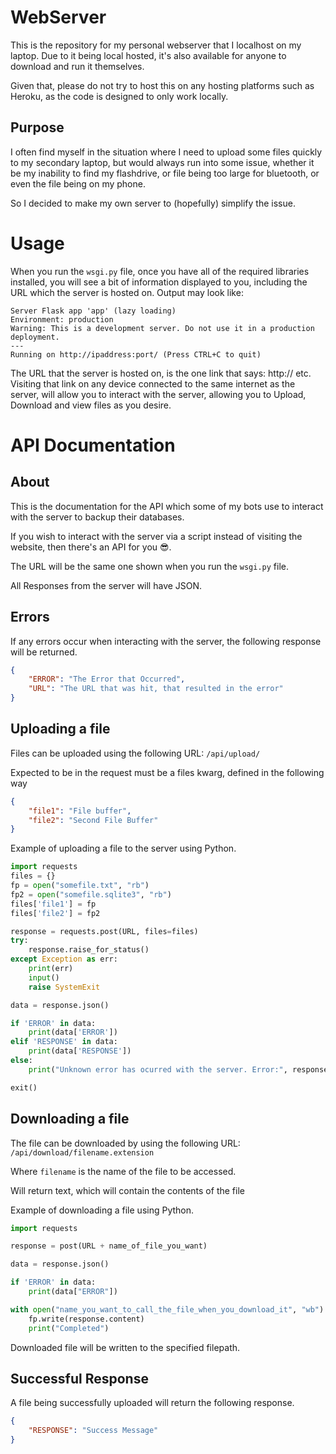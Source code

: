# WebServer

This is the repository for my personal webserver that I localhost on my laptop.
Due to it being local hosted, it's also available for anyone to download and run it themselves.

Given that, please do not try to host this on any hosting platforms such as Heroku, as the code is designed to only work locally.

## Purpose
I often find myself in the situation where I need to upload some files quickly to my secondary laptop, but would always run into some issue, whether it be my inability to find my flashdrive, or file being too large for bluetooth, or even the file being on my phone.

So I decided to make my own server to (hopefully) simplify the issue. 

# Usage
When you run the `wsgi.py` file, once you have all of the required libraries installed, you will see a bit of information displayed to you, including the URL which the server is hosted on. Output may look like:

```
Server Flask app 'app' (lazy loading)
Environment: production
Warning: This is a development server. Do not use it in a production deployment.
---
Running on http://ipaddress:port/ (Press CTRL+C to quit)
```

The URL that the server is hosted on, is the one link that says: http:// etc. Visiting that link on any device connected to the same internet as the server, will allow you to interact with the server, allowing you to Upload, Download and view files as you desire.


# API Documentation

## About
This is the documentation for the API which some of my bots use to interact with the server to backup their databases.

If you wish to interact with the server via a script instead of visiting the website, then there's an API for you 😎.

The URL will be the same one shown when you run the `wsgi.py` file.

All Responses from the server will have JSON.

## Errors
If any errors occur when interacting with the server, the following response will be returned.

```json
{
    "ERROR": "The Error that Occurred",
    "URL": "The URL that was hit, that resulted in the error"
}
```
## Uploading a file
Files can be uploaded using the following URL: `/api/upload/`

Expected to be in the request must be a files kwarg, defined in the following way

```json
{
    "file1": "File buffer",
    "file2": "Second File Buffer"
}
```

Example of uploading a file to the server using Python.

```py
import requests
files = {}
fp = open("somefile.txt", "rb")
fp2 = open("somefile.sqlite3", "rb")
files['file1'] = fp
files['file2'] = fp2

response = requests.post(URL, files=files)
try:
    response.raise_for_status()
except Exception as err:
    print(err)
    input()
    raise SystemExit

data = response.json()

if 'ERROR' in data:
    print(data['ERROR'])
elif 'RESPONSE' in data:
    print(data['RESPONSE'])
else:
    print("Unknown error has ocurred with the server. Error:", response)

exit()
```

## Downloading a file
The file can be downloaded by using the following URL: `/api/download/filename.extension`

Where `filename` is the name of the file to be accessed.

Will return text, which will contain the contents of the file

Example of downloading a file using Python.

```py
import requests

response = post(URL + name_of_file_you_want)

data = response.json()

if 'ERROR' in data:
    print(data["ERROR"])

with open("name_you_want_to_call_the_file_when_you_download_it", "wb") as fp:
    fp.write(response.content)
    print("Completed")
```

Downloaded file will be written to the specified filepath.

## Successful Response

A file being successfully uploaded will return the following response.

```json
{
    "RESPONSE": "Success Message"
}

```